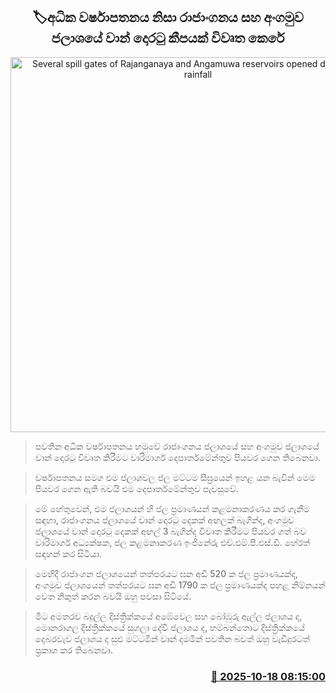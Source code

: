 <p align='center'><b><h2 align='center' title='Several spill gates of Rajanganaya and Angamuwa reservoirs opened due to heavy rainfall'>🏷අධික වර්ෂාපතනය නිසා රාජාංගනය සහ අංගමුව ජලාශයේ වාන් දොරටු කීපයක් විවෘත කෙරේ</h2></b></p>
<p align='center'><img src='https://helakuru.sgp1.cdn.digitaloceanspaces.com/esana/images/lib/rajanganaya-archived.jpg' width='600' alt='Several spill gates of Rajanganaya and Angamuwa reservoirs opened due to heavy rainfall'></p>

> පවතින අධික වර්ෂාපතනය හමුවේ රාජාංගනය ජලාශයේ සහ අංගමුව ජලාශයේ වාන් දොරටු විවෘත කිරීමට වාරිමාර්ග දෙපාර්තමේන්තුව පියවර ගෙන තිබෙනවා.

> වර්ෂාපතනය සමග එම ජලාශවල ජල මට්ටම සීඝ්‍රයෙන් ඉහළ යන බැවින් මෙම පියවර ගෙන ඇති බවයි එම දෙපාර්තමේන්තුව පැවසුවේ.

> මේ හේතුවෙන්, එම ජලාශයන් හි ජල ප්‍රමාණයන් කළමනාකරණය කර ගැනීම සඳහා, රාජාංගනය ජලාශයේ වාන් දොරටු දෙකක් අඟලක් බැගින්ද, අංගමුව ජලාශයේ වාන් දොරටු දෙකක් අඟල් 3 බැගින්ද විවෘත කිරීමට පියවර ගත් බව වාරිමාර්ග අධ්‍යක්ෂක, ජල කළමනාකරණ ඉංජිනේරු එච්.එම්.පී.එස්.ඩී. හේරත් සඳහන් කර සිටියා.

> මෙහිදී රාජාංගන ජලාශයෙන් තත්පරයට ඝන අඩි 520 ක ජල ප්‍රමාණයක්ද, අංගමුව ජලාශයෙන් තත්පරයට ඝන අඩි 1790 ක ජල ප්‍රමාණයක්ද පහළ නිම්නයන් වෙත නිකුත් කරන බවයි ඔහු පවසා සිටියේ.

> මීට අමතරව බදුල්ල දිස්ත්‍රික්කයේ අඹේවෙල සහ බෝඹුරු ඇල්ල ජලාශය ද, මොනරාගල දිස්ත්‍රික්කයේ සුගලා දේවි ජලාශය ද, හම්බන්තොට දිස්ත්‍රික්කයේ දෙබරවැව ජලාශය ද සුළු මට්ටමින් වාන් දමමින් පවතින බවත් ඔහු වැඩිදුරටත් ප්‍රකාශ කර තිබෙනවා.



<h3 align='right'><a href='https://www.helakuru.lk/esana/p/114559/'>📅 2025-10-18 08:15:00</a></h3>
